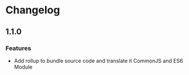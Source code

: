 # Changelog

## 1.1.0

### Features

*  Add rollup to bundle source code and translate it CommonJS and ES6 Module
